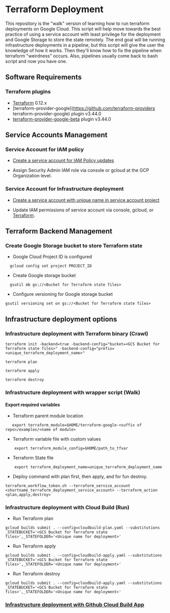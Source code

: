 # Terraform Deployment
This repository is the "walk" version of learning how to run terraform deployments on Google Cloud. This script will help move towards the best practice of using a service account with least privilege for the deployment and Google Storage to store the state remotely. The end goal will be running infrastructure deployments in a pipeline, but this script will give the user the knowledge of how it works. Then they'll know how to fix the pipeline when terraform "weirdness" occurs. Also, pipelines usually come back to bash script and now you have one.

## Software Requirements

### Terraform plugins
- [Terraform](https://www.terraform.io/downloads.html) 0.12.x
- [terraform-provider-google](https://github.com/terraform-providers terraform-provider-google) plugin v3.44.0
- [terraform-provider-google-beta](https://github.com/terraform-providers/terraform-provider-google-beta) plugin v3.44.0

## Service Accounts Management 

### Service Account for IAM policy

 - [Create a service account for IAM Policy updates](https://github.com/jasonbisson/gcp_service_accounts/blob/master/create_service_account.sh)

- Assign Security Admin IAM role via console or gcloud at the GCP Organization level.

### Service Account for Infrastructure deployment

- [Create a service account with unique name in service account project](https://github.com/jasonbisson/gcp_service_accounts/blob/master/create_service_account.sh)

- Update IAM permissions of service account via console, gcloud, or [Terraform](https://github.com/terraform-google-modules/terraform-google-iam.git). 

## Terraform Backend Management

### Create Google Storage bucket to store Terraform state
  - Google Cloud Project ID is configured
  ```
    gcloud config set project PROJECT_ID 
  ```
  - Create Google storage bucket
  ```
    gsutil mb gs://<Bucket for Terraform state files>
  ```
  - Configure versioning for Google storage bucket
  ```
  gsutil versioning set on gs://<Bucket for Terraform state files>
  ```

## Infrastructure deployment options

### Infrastructure deployment with Terraform binary (Crawl)
```
terraform init -backend=true -backend-config="bucket=<GCS Bucket for Terraform state files>" -backend-config="prefix=<unique_terraform_deployment_name>"
```
```
terraform plan
```
```
terraform apply
```
```
terraform destroy
```

### Infrastructure deployment with wrapper script (Walk)

#### Export required variables

  - Terraform parent module location
  ```
     export terraform_module=$HOME/terraform-google-<suffix of repo>/examples/<name of module> 
  ```
  - Terraform variable file with custom values
  ```
      export terraform_module_config=$HOME/path_to_tfvar
  ```
  - Terraform State file
  ```
      export terraform_deployment_name=unique_terraform_deployment_name
  ```

  - Deploy command with plan first, then apply, and for fun destroy.
  ```
  terraform_workflow_token.sh --terraform_service_account <shortname_terraform_deployment_service_account> --terraform_action <plan,apply,destroy>
  ```


### Infrastructure deployment with Cloud Build (Run)

  - Run Terraform plan
  ```
  gcloud builds submit . --config=cloudbuild-plan.yaml --substitutions _STATEBUCKET='<GCS Bucket for Terraform state files>',_STATEFOLDER='<Unique name for deployment>'
  ```

  - Run Terraform apply
  ```
  gcloud builds submit . --config=cloudbuild-apply.yaml --substitutions _STATEBUCKET='<GCS Bucket for Terraform state files>',_STATEFOLDER='<Unique name for deployment>'
  ```

  - Run Terraform destroy
  ```
  gcloud builds submit . --config=cloudbuild-apply.yaml --substitutions _STATEBUCKET='<GCS Bucket for Terraform state files>',_STATEFOLDER='<Unique name for deployment>'
  ```

### [Infrastructure deployment with Github Cloud Build App](https://cloud.google.com/solutions/managing-infrastructure-as-code)








